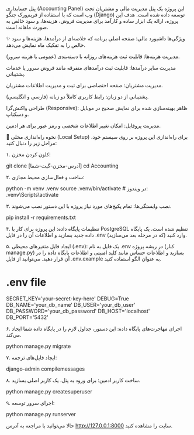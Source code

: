 پنل حسابداری (Accounting Panel)
این پروژه یک پنل مدیریت مالی و مشتریان تحت وب است که با استفاده از فریم‌ورک جنگو (Django) توسعه داده شده است. هدف این پروژه، ارائه یک ابزار ساده و کارآمد برای مدیریت فروش، هزینه‌ها، و سود خالص به صورت ماهانه است.

✨ ویژگی‌ها
داشبورد مالی: صفحه اصلی برنامه که خلاصه‌ای از درآمدها، هزینه‌ها و سود خالص را به تفکیک ماه نمایش می‌دهد.

مدیریت هزینه‌ها: قابلیت ثبت هزینه‌های روزانه با دسته‌بندی (عمومی یا هزینه سرور).

مدیریت سایر درآمدها: قابلیت ثبت درآمدهای متفرقه مانند فروش سرور یا خدمات پشتیبانی.

مدیریت مشتریان: صفحه اختصاصی برای ثبت و مدیریت اطلاعات مشتریان.

پشتیبانی از دو زبان: رابط کاربری کاملاً دو زبانه (فارسی و انگلیسی).

طراحی واکنش‌گرا (Responsive): ظاهر بهینه‌سازی شده برای نمایش صحیح در موبایل و دسکتاپ.

مدیریت پروفایل: امکان تغییر اطلاعات شخصی و رمز عبور برای هر ادمین.

🚀 نحوه راه‌اندازی محلی (Local Setup)
برای راه‌اندازی این پروژه بر روی سیستم خود، مراحل زیر را دنبال کنید:

۱. کلون کردن مخزن:

git clone [آدرس-مخزن-گیت-شما]
cd Accounting

۲. ساخت و فعال‌سازی محیط مجازی:

python -m venv .venv
source .venv/bin/activate  # در ویندوز: .venv\Scripts\activate

۳. نصب وابستگی‌ها:
تمام پکیج‌های مورد نیاز پروژه با این دستور نصب می‌شوند.

pip install -r requirements.txt

۴. تنظیمات پایگاه داده:
این پروژه برای کار با PostgreSQL تنظیم شده است. یک پایگاه داده جدید بسازید و اطلاعات آن را در فایل .env (که در مرحله بعد می‌سازید) وارد کنید.

۵. ایجاد فایل متغیرهای محیطی (.env):
یک فایل به نام .env در ریشه پروژه (کنار manage.py) بسازید و اطلاعات حساس مانند کلید امنیتی و اطلاعات پایگاه داده را در آن قرار دهید. می‌توانید از فایل .env.example به عنوان الگو استفاده کنید.

# .env file
SECRET_KEY='your-secret-key-here'
DEBUG=True
DB_NAME='your_db_name'
DB_USER='your_db_user'
DB_PASSWORD='your_db_password'
DB_HOST='localhost'
DB_PORT='5432'

۶. اجرای مهاجرت‌های پایگاه داده:
این دستور، جداول لازم را در پایگاه داده شما ایجاد می‌کند.

python manage.py migrate

۷. ایجاد فایل‌های ترجمه:

django-admin compilemessages

۸. ساخت کاربر ادمین:
برای ورود به پنل، یک کاربر اصلی بسازید.

python manage.py createsuperuser

۹. اجرای سرور توسعه:

python manage.py runserver

حالا می‌توانید با مراجعه به آدرس http://127.0.0.1:8000 سایت را مشاهده کنید.
